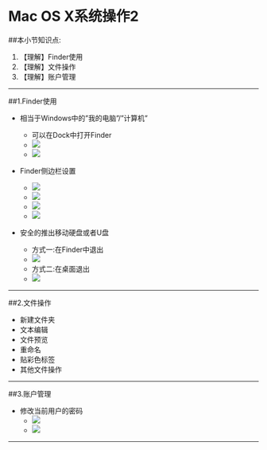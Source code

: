 # Mac OS X系统操作2

##本小节知识点:
1. 【理解】Finder使用
2. 【理解】文件操作
3. 【理解】账户管理

---
##1.Finder使用
- 相当于Windows中的”我的电脑”/”计算机”
    + 可以在Dock中打开Finder
    + ![](http://7xj0kx.com1.z0.glb.clouddn.com/Snip20150511_91.png)
    + ![](http://7xj0kx.com1.z0.glb.clouddn.com/Snip20150511_93.png)

- Finder侧边栏设置
    + ![](http://7xj0kx.com1.z0.glb.clouddn.com/Snip20150511_94.png)
    + ![](http://7xj0kx.com1.z0.glb.clouddn.com/Snip20150511_99.png)
    + ![](http://7xj0kx.com1.z0.glb.clouddn.com/Snip20150511_98.png)
    + ![](http://7xj0kx.com1.z0.glb.clouddn.com/Snip20150511_100.png)

- 安全的推出移动硬盘或者U盘
    + 方式一:在Finder中退出
    + ![](http://7xj0kx.com1.z0.glb.clouddn.com/Snip20150511_101.png)
    + 方式二:在桌面退出
    + ![](http://7xj0kx.com1.z0.glb.clouddn.com/Snip20150511_102.png)

---
##2.文件操作
- 新建文件夹
- 文本编辑
- 文件预览
- 重命名
- 贴彩色标签
- 其他文件操作

---
##3.账户管理
- 修改当前用户的密码
    + ![](http://7xj0kx.com1.z0.glb.clouddn.com/Snip20150511_103.png)
    + ![](http://7xj0kx.com1.z0.glb.clouddn.com/Snip20150511_104.png)

---

